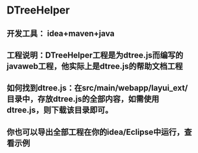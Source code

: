 # DTreeHelper
## 开发工具： idea+maven+java
## 工程说明：DTreeHelper工程是为dtree.js而编写的javaweb工程，他实际上是dtree.js的帮助文档工程
## 如何找到dtree.js：在src/main/webapp/layui_ext/目录中，存放dtree.js的全部内容，如需使用dtree.js，则下载该目录即可。
## 你也可以导出全部工程在你的idea/Eclipse中运行，查看示例
